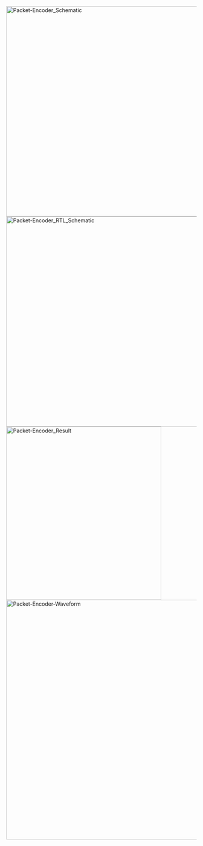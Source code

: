 <img width="1115" height="557" alt="Packet-Encoder_Schematic" src="https://github.com/user-attachments/assets/e2127253-7aac-4ad7-9f63-0e1031bd8b14" />
<img width="1117" height="557" alt="Packet-Encoder_RTL_Schematic" src="https://github.com/user-attachments/assets/6d495837-e0b1-48ff-99a0-b4a75c68dff7" />
<img width="410" height="459" alt="Packet-Encoder_Result" src="https://github.com/user-attachments/assets/035ff4ec-32a1-45f4-b4a9-ca527a7cf7db" />
<img width="1116" height="635" alt="Packet-Encoder-Waveform" src="https://github.com/user-attachments/assets/3ebcbdd7-5253-427f-a11b-d51d2f88358f" />
